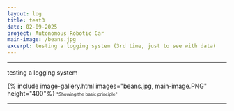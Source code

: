 ```yaml
---
layout: log
title: test3
date: 02-09-2025
project: Autonomous Robotic Car
main-image: /beans.jpg
excerpt: testing a logging system (3rd time, just to see with data)
---
```


---
testing a logging system

{% include image-gallery.html images="beans.jpg, main-image.PNG" height="400"%}
<span style="font-size: 10px">"Showing the basic principle"</span>  

---